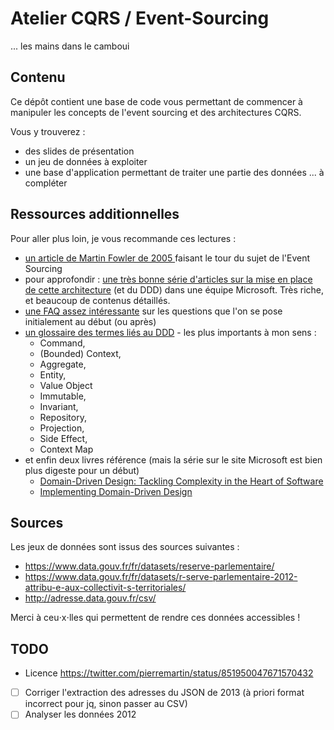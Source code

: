 # Atelier CQRS / Event-Sourcing

... les mains dans le camboui

## Contenu

Ce dépôt contient une base de code vous permettant de commencer à
manipuler les concepts de l'event sourcing et des architectures CQRS.

Vous y trouverez :

* des slides de présentation
* un jeu de données à exploiter
* une base d'application permettant de traiter une partie des données ... à compléter

## Ressources additionnelles

Pour aller plus loin, je vous recommande ces lectures :

* [un article de Martin Fowler de 2005 ](http://martinfowler.com/eaaDev/EventSourcing.html) faisant le tour du sujet de l'Event Sourcing
* pour approfondir : [une très bonne série d'articles sur la mise en place de cette architecture](https://msdn.microsoft.com/en-us/library/jj591560.aspx) (et du DDD) dans une équipe Microsoft. Très riche, et beaucoup de contenus détaillés.
* [une FAQ assez intéressante](http://cqrs.nu/) sur les questions que l'on se pose initialement au début (ou après)
* [un glossaire des termes liés au DDD](https://dddcommunity.org/resources/ddd_terms/) - les plus importants à mon sens :
    * Command,
    * (Bounded) Context,
    * Aggregate,
    * Entity,
    * Value Object
    * Immutable,
    * Invariant,
    * Repository,
    * Projection,
    * Side Effect,
    * Context Map
* et enfin deux livres référence (mais la série sur le site Microsoft est bien plus digeste pour un début)
    * [Domain-Driven Design: Tackling Complexity in the Heart of Software](https://www.amazon.fr/Domain-Driven-Design-Tackling-Complexity-Software/dp/0321125215/https://www.amazon.fr/Domain-Driven-Design-Tackling-Complexity-Software/dp/0321125215/)
    * [Implementing Domain-Driven Design](https://www.amazon.fr/Implementing-Domain-Driven-Design-Vaughn-Vernon/dp/0321834577/)

## Sources

Les jeux de données sont issus des sources suivantes :

* https://www.data.gouv.fr/fr/datasets/reserve-parlementaire/
* https://www.data.gouv.fr/fr/datasets/r-serve-parlementaire-2012-attribu-e-aux-collectivit-s-territoriales/
* http://adresse.data.gouv.fr/csv/

Merci à ceu⋅x⋅lles qui permettent de rendre ces données accessibles !

## TODO

* Licence https://twitter.com/pierremartin/status/851950047671570432
* [ ] Corriger l'extraction des adresses du JSON de 2013 (à priori format incorrect pour jq, sinon passer au CSV)
* [ ] Analyser les données 2012